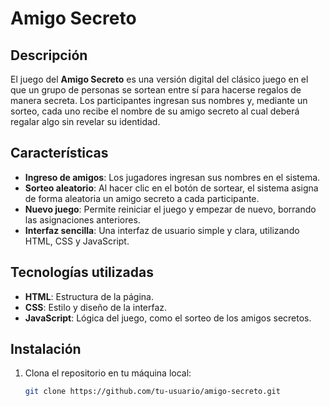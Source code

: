# Amigo Secreto

## Descripción
El juego del **Amigo Secreto** es una versión digital del clásico juego en el que un grupo de personas se sortean entre sí para hacerse regalos de manera secreta. Los participantes ingresan sus nombres y, mediante un sorteo, cada uno recibe el nombre de su amigo secreto al cual deberá regalar algo sin revelar su identidad.

## Características
- **Ingreso de amigos**: Los jugadores ingresan sus nombres en el sistema.
- **Sorteo aleatorio**: Al hacer clic en el botón de sortear, el sistema asigna de forma aleatoria un amigo secreto a cada participante.
- **Nuevo juego**: Permite reiniciar el juego y empezar de nuevo, borrando las asignaciones anteriores.
- **Interfaz sencilla**: Una interfaz de usuario simple y clara, utilizando HTML, CSS y JavaScript.

## Tecnologías utilizadas
- **HTML**: Estructura de la página.
- **CSS**: Estilo y diseño de la interfaz.
- **JavaScript**: Lógica del juego, como el sorteo de los amigos secretos.

## Instalación

1. Clona el repositorio en tu máquina local:
   ```bash
   git clone https://github.com/tu-usuario/amigo-secreto.git
